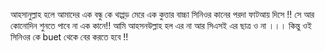 আহসানুল্লাহ হলে আমাদের এক  বন্ধু কে থাপ্পড় মেরে এক কুত্তার বাচ্চা সিনিওর কানের পরদা  ফাটআয় দিসে !! সে আর কোনোদিন শুনতে পাবে না এক কানে!! আমি আহসনউল্লাহ হল এর না আর সিএসই এর ছাত্র ও না ।।।  কিন্তু ওই সিনিওর কে buet থেকে বের করতে হবে !!
